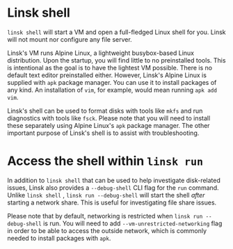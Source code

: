 # Linsk shell

`linsk shell` will start a VM and open a full-fledged Linux shell for you. Linsk will not mount nor configure any file server.

Linsk's VM runs Alpine Linux, a lightweight busybox-based Linux distribution. Upon the startup, you will find little to no preinstalled tools. This is intentional as the goal is to have the lightest VM possible. There is no default text editor preinstalled either. However, Linsk's Alpine Linux is supplied with `apk` package manager. You can use it to install packages of any kind. An installation of `vim`, for example, would mean running `apk add vim`.

Linsk's shell can be used to format disks with tools like `mkfs` and run diagnostics with tools like `fsck`. Please note that you will need to install these separately using Alpine Linux's `apk` package manager. The other important purpose of Linsk's shell is to assist with troubleshooting.

# Access the shell within `linsk run`

In addition to `linsk shell` that can be used to help investigate disk-related issues, Linsk also provides a `--debug-shell` CLI flag for the `run` command. Unlike `linsk shell` , `linsk run --debug-shell` will start the shell *after* starting a network share. This is useful for investigating file share issues.

Please note that by default, networking is restricted when `linsk run --debug-shell` is run. You will need to add `--vm-unrestricted-networking` flag in order to be able to access the outside network, which is commonly needed to install packages with `apk`.